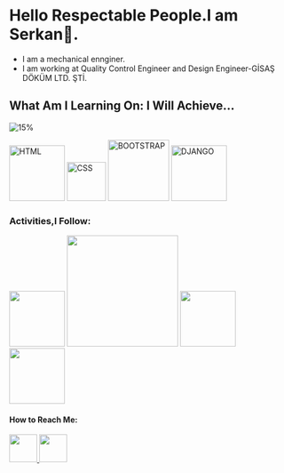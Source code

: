 # Hello Respectable People.I am Serkan👋. 
- I am a mechanical ennginer.
- I am working at Quality Control Engineer and Design Engineer-GİSAŞ DÖKÜM LTD. ŞTİ.

## What Am I Learning On: I  Will Achieve...
![15%](https://progress-bar.dev/15/)

 <div style="flex-direction: row">  
   <img src="https://upload.wikimedia.org/wikipedia/commons/thumb/6/61/HTML5_logo_and_wordmark.svg/640px-HTML5_logo_and_wordmark.svg.png" width="100" alt="HTML"> 
   <img src="https://upload.wikimedia.org/wikipedia/commons/thumb/d/d5/CSS3_logo_and_wordmark.svg/1200px-CSS3_logo_and_wordmark.svg.png" width="70" alt="CSS">
   <img src="https://getbootstrap.com/docs/5.3/assets/brand/bootstrap-logo-shadow.png" width="110" alt="BOOTSTRAP">
   <img src="https://cdn.iconscout.com/icon/free/png-256/django-3550620-2970205.png" width="100" alt="DJANGO">

</div>

### Activities,I Follow:
<div>
   <img src="https://encrypted-tbn0.gstatic.com/images?q=tbn:ANd9GcRtczb_HChtSbuTuXtnHqtFRSVz1BHaxDsKu7z9tSSDpop0KDxJIsuI30f9zGzlIwmPIbc&usqp=CAU" width="100">
   <img src="https://1000logos.net/wp-content/uploads/2017/04/NBA-Logo.png" width="200">
   <img src="https://static.wikia.nocookie.net/logopedia/images/9/92/RobotWars1998.png/revision/latest?cb=20200909072401" width="100">
   <img src="https://w7.pngwing.com/pngs/170/729/png-transparent-moto-gp-hd-logo.png" width="100">

</div>


#### How to Reach Me:

<div style="flex-direction: row">
   <a href="https://www.instagram.com/sserkan.kocak/"><img src="https://cdn-icons-png.flaticon.com/512/87/87390.png" width="50"> 
   <a href="https://www.linkedin.com/in/serkan-kocak-864162168/"> 
   <img src="https://cdn4.iconfinder.com/data/icons/seo-outline-422/50/linkedin-social-media-logo-website-512.png" width="50"> 
</div>
